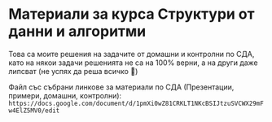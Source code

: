 # Материали за курса Структури от данни и алгоритми

Това са моите решения на задачите от домашни и контролни по СДА, като на някои задачи решенията не са на 100% верни, а на други даже липсват (не успях да реша всичко  :slightly_smiling_face:)

Файл със събрани линкове за материали по СДА (Презентации, примери, домашни, контролни): `https://docs.google.com/document/d/1pmXi0wZ81CRKLT1NKcBSIJtzuSVCWX29mFw4ElZ5MV0/edit`
